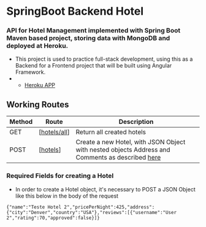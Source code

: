 # SpringBoot Backend Hotel
### API for Hotel Management implemented with Spring Boot Maven based project, storing data with MongoDB and deployed at Heroku.

- This project is used to practice full-stack development, using this as a Backend for a Frontend project that will be built using Angular Framework.
- - [Heroku APP](https://springbootbackendhotel.herokuapp.com/)

## Working Routes
| Method | **Route** | **Description** |
|--------|-------|-------------|
| GET  | [[hotels/all](https://springbootbackendhotel.herokuapp.com/hotels/all)] | Return all created hotels |
| POST | [[hotels](https://springbootbackendhotel.herokuapp.com/hotels/)] | Create a new Hotel, with JSON Object with nested objects Address and Comments as described [here](#required-fields-for-creating-a-hotel) |



### Required Fields for creating a Hotel
- In order to create a Hotel object, it's necessary to POST a JSON Object like this below in the body of the request

```
{"name":"Teste Hotel 2","pricePerNight":425,"address":{"city":"Denver","country":"USA"},"reviews":[{"username":"User 2","rating":70,"approved":false}]}
```


